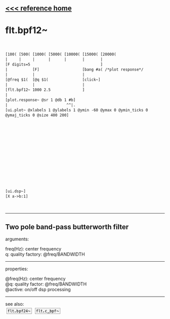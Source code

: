 [<<< reference home](ceammc_lib.md)
---

# flt.bpf12~

```


[100( [500( [1000( [5000( [10000( [15000( [20000(
|     |     |      |      |       |       |
[F digits=5                               ]
|           [F]                   [bang #a( /*plot response*/
|           |                     |
[@freq $1(  [@q $1(               [click~]
|           |                     |
[flt.bpf12~ 1000 2.5              ]
|
[plot.response~ @sr 1 @db 1 #b]
|                          ^^|.
[ui.plot~ @xlabels 1 @ylabels 1 @ymin -60 @ymax 0 @ymin_ticks 0 @ymaj_ticks 0 @size 400 200]














[ui.dsp~]
[X a->b:1]

            
```
---
Two pole band-pass butterworth filter
---
arguments:

freq(Hz): center
            frequency<br>
q: quality factory:
            @freq/BANDWIDTH<br>

---
properties:

@freq(Hz): center frequency<br>
@q: quality
            factor: @freq/BANDWIDTH<br>
@active: on/off dsp
            processing<br>

---
see also:<br>
[![flt.bpf24~](img/object_flt.bpf24~.png)](flt.bpf24~.md)
[![flt.c_bpf~](img/object_flt.c_bpf~.png)](flt.c_bpf~.md)
